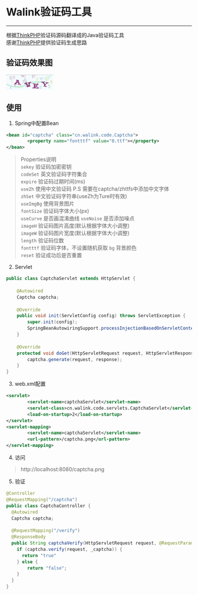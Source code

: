 # Walink验证码工具
----
根据[ThinkPHP](https://github.com/top-think/thinkphp)验证码源码翻译成的Java验证码工具  
感谢[ThinkPHP](https://github.com/top-think/thinkphp)提供验证码生成思路  

## 验证码效果图
![效果图](https://raw.githubusercontent.com/GustinLau/captcha/master/captcha.png)

## 使用
1. Spring中配置Bean

```xml
<bean id="captcha" class="cn.walink.code.Captcha">
        <property name="fontttf" value="0.ttf"></property>
</bean>
```
> Properties说明  
``sekey`` 验证码加密密钥  
``codeSet`` 英文验证码字符集合  
``expire`` 验证码过期时间(ms)  
``useZh`` 使用中文验证码 P.S 需要在captcha/zhttfs中添加中文字体  
``zhSet`` 中文验证码字符串(useZh为Ture时有效)  
``useImgBg`` 使用背景图片  
``fontSize`` 验证码字体大小(px)  
``useCurve`` 是否画混淆曲线
``useNoise`` 是否添加噪点  
``imageH`` 验证码图片高度(默认根据字体大小调整)  
``imageW`` 验证码图片宽度(默认根据字体大小调整)  
``length`` 验证码位数  
``fontttf`` 验证码字体，不设置随机获取
``bg`` 背景颜色  
``reset`` 验证成功后是否重置

2. Servlet
```java
public class CaptchaServlet extends HttpServlet {

    @Autowired
    Captcha captcha;

    @Override
    public void init(ServletConfig config) throws ServletException {
        super.init(config);
        SpringBeanAutowiringSupport.processInjectionBasedOnServletContext(this, config.getServletContext());
    }

    @Override
    protected void doGet(HttpServletRequest request, HttpServletResponse response) {
        captcha.generate(request, response);
    }
}
```
3. web.xml配置
```xml
<servlet>
        <servlet-name>captchaServlet</servlet-name>
        <servlet-class>cn.walink.code.servlets.CaptchaServlet</servlet-class>
        <load-on-startup>2</load-on-startup>
</servlet>
<servlet-mapping>
        <servlet-name>captchaServlet</servlet-name>
        <url-pattern>/captcha.png</url-pattern>
</servlet-mapping>
```

4. 访问
> http://localhost:8080/captcha.png

5. 验证

```java
@Controller
@RequestMapping("/captcha")
public class CaptchaController {
  @Autowired
  Captcha captcha;

  @RequestMapping("/verify")
  @ResponseBody
  public String captchaVerify(HttpServletRequest request, @RequestParam("captcha") String _captcha) {
    if (captcha.verify(request, _captcha)) {
      return "true"
    } else {
        return "false";
    }
  }
}
```
